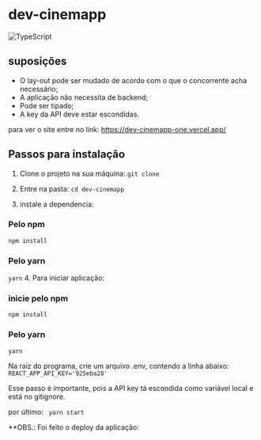 # dev-cinemapp

![TypeScript](https://img.shields.io/badge/-TypeScript-007ACC?style=flat&logoColor=fff&logo=typescript)&nbsp;


## suposições

- O lay-out pode ser mudado de acordo com o que o concorrente acha necessário;
- A aplicação não necessita de backend;
- Pode ser tipado;
- A key da API deve estar escondidas.

para ver o site entre no link: https://dev-cinemapp-one.vercel.app/

## Passos para instalação

 1. Clone o projeto na sua máquina:
```git clone ```

2. Entre na pasta:
```cd dev-cinemapp```

3. instale a dependencia:

 ### Pelo npm
```npm install```

 ### Pelo yarn
```yarn```
4. Para iniciar aplicação:

 ### inicie pelo npm
```npm install```

 ### Pelo yarn
```yarn```

Na raiz do programa, crie um arquivo .env, contendo a linha abaixo:
``` REACT_APP_API_KEY='925eba28' ```

Esse passo é importante, pois a API key tá escondida como variável local e está no gitignore.

por último:
``` yarn start```

**OBS.: Foi feito o deploy da aplicação:

<!-- # dev-cinemapp

### Olá amigx,

### Seja bem vindx ao nosso desafio!

Nosso passatempo favorito nessa quarentena tem sido assistir filmes e seriados, por isso pensamos em desenvolver uma solução que nos ajude na hora de selecionar o que mais gostamos. Caso você aceite o nosso desafio, precisamos que você implemente um sistema (fique a vontade pra escolher entre web ou mobile) onde será possível buscar por filmes e series utilizando a API (http://www.omdbapi.com/). Com todos esses filmes a nossa disposição queremos basicamente separar nossos favoritos, para que possamos encontrá-los facilmente depois. Portanto a sua solução deve:

- Permitir a busca por filmes que gostamos
- Listar os filmes encontrados
- Permitir que escolhamos nosso filmes favoritos
- Permitir que removamos um filme de nossos favoritos (às vezes um filme enjoa)
- Listar nossos filmes favoritos

Para auxiliar você nesse processo fizemos um protótipo rápido utilizando o Figma. Se quiser conferir é só seguir o link:

[https://www.figma.com/proto/UE8zfSxxf8K0TzpgslbYhz/CinemAPP?node-id=1%3A28&scaling=contain](https://www.figma.com/proto/UE8zfSxxf8K0TzpgslbYhz/CinemAPP?node-id=1%3A28&scaling=contain)


Para facilitar um pouco mais as coisas, já deixamos separada uma chave de acesso para a API (ou você pode criar a sua também):

```
Chave de API: 925eba28
Exemplo requisição: GET http://www.omdbapi.com/?apikey=925eba28&s=batman
```

Você pode desenvolver uma solução web ou mobile (react-native), se escolher a primeira opção é importante que consigamos utilizá-la também em nossos celulares.

## Entrega da sua solução

Deixe bem claro suas premissas, suposições e como executamos seu código. Para entregar essa solução, de um “fork” neste repositório e nos mande o link do novo repositório quando finalizar a tarefa.


No mais aguardamos seu retorno. Boa sorte :) -->
